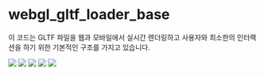 # webgl_gltf_loader_base

이 코드는 GLTF 파일을 웹과 모바일에서 실시간 렌더링하고 사용자와 최소한의 인터랙션을 하기 위한 기본적인 구조를 가지고 있습니다.

<img src="https://github.com/madfield/webgl_gltf_loader_base/blob/main/samples/desktop.png?raw=true">
<img src="https://github.com/madfield/webgl_gltf_loader_base/blob/main/samples/desktop_01.png?raw=true">
<img src="https://github.com/madfield/webgl_gltf_loader_base/blob/main/samples/desktop_02.png?raw=true">
<img src="https://github.com/madfield/webgl_gltf_loader_base/blob/main/samples/desktop_03.png?raw=true">

<img src="https://github.com/madfield/webgl_gltf_loader_base/blob/main/samples/mobile_03.png?raw=true">
